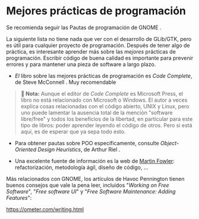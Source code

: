 # Mejores prácticas de programación

Se recomienda seguir las Pautas de programación de GNOME <span class="gnome-programming-guidelines"></span>.

La siguiente lista no tiene nada que ver con el desarrollo de GLib/GTK, pero es útil para cualquier proyecto de programación. Después de tener algo de práctica, es interesante aprender más sobre las *mejores* prácticas de programación. Escribir código de buena calidad es importante para prevenir errores y para mantener una pieza de software a largo plazo.

* *El* libro sobre las mejores prácticas de programación es *Code Complete*, de Steve McConnell <span class="code-complete"></span>. Muy recomendable

> **📌 Nota:** Aunque el editor de *Code Complete* es Microsoft Press, el libro no está relacionado con Microsoft o Windows. El autor a veces explica cosas relacionadas con el código abierto, UNIX y Linux, pero uno puede lamentar la ausencia total de la mención "software libre/free" y todos los beneficios de la libertad, en particular para este tipo de libros: poder aprender leyendo el código de otros. Pero si está aquí, es de esperar que ya sepa todo esto.

* Para obtener pautas sobre POO específicamente, consulte *Object-Oriented Design Heuristics*, de Arthur Riel <span class="oop-book"></span>.

* Una excelente fuente de información es la web de [Martin Fowler](https://martinfowler.com/): refactorización, metodología ágil, diseño de código, ...

Más relacionados con GNOME, los artículos de Havoc Pennington tienen buenos consejos que vale la pena leer, incluidos "*Working on Free Software*", "*Free software UI*" y "*Free Software Maintenance: Adding Features*":

<https://ometer.com/writing.html>

<!-- Habilitacion del enumeramiento de referencias -->

<div class="biblio-refs"></div>